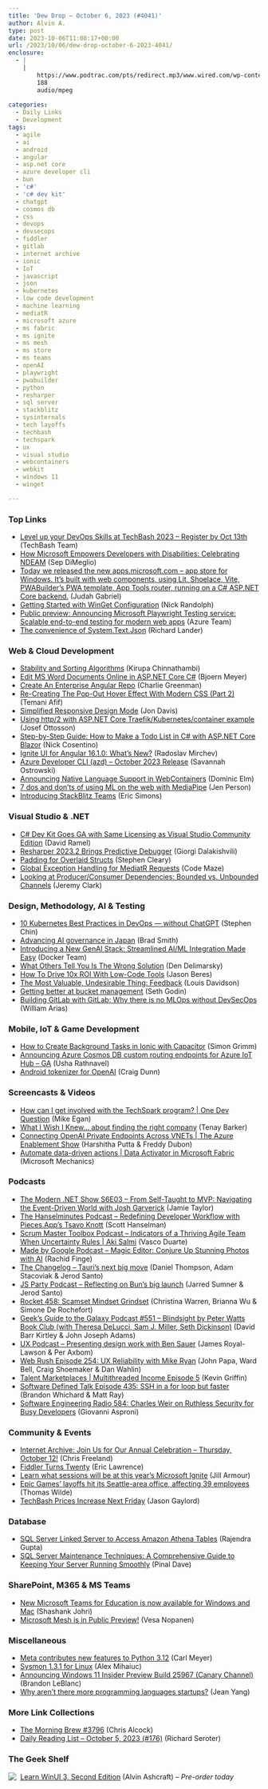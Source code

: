 ```yaml
---
title: 'Dew Drop – October 6, 2023 (#4041)'
author: Alvin A.
type: post
date: 2023-10-06T11:08:17+00:00
url: /2023/10/06/dew-drop-october-6-2023-4041/
enclosure:
  - |
    |
        https://www.podtrac.com/pts/redirect.mp3/www.wired.com/wp-content/uploads/2023/10/geeksguide551final.mp3
        188
        audio/mpeg
        
categories:
  - Daily Links
  - Development
tags:
  - agile
  - ai
  - android
  - angular
  - asp.net core
  - azure developer cli
  - bun
  - 'c#'
  - 'c# dev kit'
  - chatgpt
  - cosmos db
  - css
  - devops
  - devsecops
  - fiddler
  - gitlab
  - internet archive
  - ionic
  - IoT
  - javascript
  - json
  - kubernetes
  - low code development
  - machine learning
  - mediatR
  - microsoft azure
  - ms fabric
  - ms ignite
  - ms mesh
  - ms store
  - ms teams
  - openAI
  - playwright
  - pwabuilder
  - python
  - resharper
  - sql server
  - stackblitz
  - sysinternals
  - tech layoffs
  - techbash
  - techspark
  - ux
  - visual studio
  - webcontainers
  - webkit
  - windows 11
  - winget

---
```

### <a name="top"></a>Top Links

  * <a href="https://vlqh-zgph.campaign-view.com/ua/SharedView?od=3z5b1449310f71294fafc3d35955582e56a7fc9cec01fb440bc3cc8ba398aa18db&cno=11a2b0b1d55f316&cd=1e7349b985075c22&m=0&fbclid=IwAR3JvdBvsRMahXiRJS6FecV_l3Wg-jSfuc5dbB_bSnM5P2nVdjiFxsJyd_8" target="_blank" rel="noopener">Level up your DevOps Skills at TechBash 2023 &#8211; Register by Oct 13th</a> (TechBash Team)
  * <a href="https://devblogs.microsoft.com/visualstudio/celebrating-ndeam-vs-code-visual-studio/" target="_blank" rel="noopener">How Microsoft Empowers Developers with Disabilities: Celebrating NDEAM</a> (Sep DiMeglio)
  * <a href="https://twitter.com/judahgabriel/status/1710075338326454390?s=51&t=QF074QSqqoMhlvJvQ-Z43A" target="_blank" rel="noopener">Today we released the new apps.microsoft.com &#8211; app store for Windows. It&#8217;s built with web components, using Lit, Shoelace, Vite, PWABuilder&#8217;s PWA template, App Tools router, running on a C# ASP.NET Core backend.</a> (Judah Gabriel)
  * <a href="https://nicksnettravels.builttoroam.com/winget-configuration/" target="_blank" rel="noopener">Getting Started with WinGet Configuration</a> (Nick Randolph)
  * <a href="https://azure.microsoft.com/en-us/updates/public-preview-announcing-microsoft-playwright-testing-service-scalable-endtoend-testing-for-modern-web-apps/" target="_blank" rel="noopener">Public preview: Announcing Microsoft Playwright Testing service: Scalable end-to-end testing for modern web apps</a> (Azure Team)
  * <a href="https://devblogs.microsoft.com/dotnet/the-convenience-of-system-text-json/" target="_blank" rel="noopener">The convenience of System.Text.Json</a> (Richard Lander)



### <a name="web"></a>Web & Cloud Development

  * <a href="https://www.kirupa.com/data_structures_algorithms/stability_sorting_algorithms.htm" target="_blank" rel="noopener">Stability and Sorting Algorithms</a> (Kirupa Chinnathambi)
  * <a href="https://www.textcontrol.com/blog/2023/10/06/edit-ms-word-documents-online-in-aspnet-core-csharp/" target="_blank" rel="noopener">Edit MS Word Documents Online in ASP.NET Core C#</a> (Bjoern Meyer)
  * <a href="https://medium.com/razroo/create-an-enterprise-angular-repo-d22560f3a658?source=rss----95c792b4f210---4" target="_blank" rel="noopener">Create An Enterprise Angular Repo</a> (Charlie Greenman)
  * <a href="https://smashingmagazine.com/2023/10/re-creating-pop-out-hover-effect-modern-css-part2/" target="_blank" rel="noopener">Re-Creating The Pop-Out Hover Effect With Modern CSS (Part 2)</a> (Temani Afif)
  * <a href="https://webkit.org/blog/14670/simplified-responsive-design-mode/" target="_blank" rel="noopener">Simplified Responsive Design Mode</a> (Jon Davis)
  * <a href="https://josef.codes/using-http2-with-asp-net-core-traefik-kubernetes-container-example/" target="_blank" rel="noopener">Using http/2 with ASP.NET Core Traefik/Kubernetes/container example</a> (Josef Ottosson)
  * <a href="https://www.devleader.ca/2023/10/05/step-by-step-guide-how-to-make-a-todo-list-in-c-with-asp-net-core-blazor/" target="_blank" rel="noopener">Step-by-Step Guide: How to Make a Todo List in C# with ASP.NET Core Blazor</a> (Nick Cosentino)
  * <a href="https://www.infragistics.com/community/blogs/b/infragistics/posts/ignite-ui-for-angular-16-1-0" target="_blank" rel="noopener">Ignite UI for Angular 16.1.0: What&#8217;s New?</a> (Radoslav Mirchev)
  * <a href="https://devblogs.microsoft.com/azure-sdk/azure-developer-cli-azd-october-2023-release/" target="_blank" rel="noopener">Azure Developer CLI (azd) – October 2023 Release</a> (Savannah Ostrowski)
  * <a href="https://blog.stackblitz.com/posts/announcing-wasi/" target="_blank" rel="noopener">Announcing Native Language Support in WebContainers</a> (Dominic Elm)
  * <a href="http://developers.googleblog.com/2023/10/7-dos-and-donts-of-using-ml-on-web-with-mediapipe.html" target="_blank" rel="noopener">7 dos and don&#8217;ts of using ML on the web with MediaPipe</a> (Jen Person)
  * <a href="https://blog.stackblitz.com/posts/introducing-teams/" target="_blank" rel="noopener">Introducing StackBlitz Teams</a> (Eric Simons)



### <a name="dotnet"></a>Visual Studio & .NET

  * <a href="https://visualstudiomagazine.com/articles/2023/10/05/csharp-dev-kit-ga.aspx" target="_blank" rel="noopener">C# Dev Kit Goes GA with Same Licensing as Visual Studio Community Edition</a> (David Ramel)
  * <a href="https://www.infoq.com/news/2023/10/resharper-predictive-debugger/?utm_campaign=infoq_content&utm_source=infoq&utm_medium=feed&utm_term=global" target="_blank" rel="noopener">Resharper 2023.2 Brings Predictive Debugger</a> (Giorgi Dalakishvili)
  * <a href="https://blog.stephencleary.com/2023/10/padding-for-overlaid-structs.html" target="_blank" rel="noopener">Padding for Overlaid Structs</a> (Stephen Cleary)
  * <a href="https://code-maze.com/csharp-global-exception-handling-for-mediatr-requests/" target="_blank" rel="noopener">Global Exception Handling for MediatR Requests</a> (Code Maze)
  * <a href="https://jeremybytes.blogspot.com/2023/10/looking-at-producerconsumer.html" target="_blank" rel="noopener">Looking at Producer/Consumer Dependencies: Bounded vs. Unbounded Channels</a> (Jeremy Clark)



### <a name="design"></a>Design, Methodology, AI & Testing

  * <a href="https://thenewstack.io/10-kubernetes-best-practices-in-devops-without-chatgpt/" target="_blank" rel="noopener">10 Kubernetes Best Practices in DevOps — without ChatGPT</a> (Stephen Chin)
  * <a href="https://blogs.microsoft.com/on-the-issues/2023/10/05/responsible-ai-governance-japan/" target="_blank" rel="noopener">​Advancing AI governance in Japan</a> (Brad Smith)
  * <a href="https://www.docker.com/blog/introducing-a-new-genai-stack/" target="_blank" rel="noopener">Introducing a New GenAI Stack: Streamlined AI/ML Integration Made Easy</a> (Docker Team)
  * <a href="https://den.dev/blog/wrong/" target="_blank" rel="noopener">What Others Tell You Is The Wrong Solution</a> (Den Delimarsky)
  * <a href="https://www.infragistics.com/community/blogs/b/jason_beres/posts/drive-10x-roi-with-low-code-tools" target="_blank" rel="noopener">How To Drive 10x ROI With Low-Code Tools</a> (Jason Beres)
  * <a href="https://www.red-gate.com/simple-talk/blogs/the-most-valuable-undesirable-thing-feedback/" target="_blank" rel="noopener">The Most Valuable, Undesirable Thing: Feedback</a> (Louis Davidson)
  * <a href="https://seths.blog/2023/10/how-big-is-the-vessel/" target="_blank" rel="noopener">Getting better at bucket management</a> (Seth Godin)
  * <a href="https://about.gitlab.com/blog/2023/10/05/there-is-no-mlops-without-devsecops/" target="_blank" rel="noopener">Building GitLab with GitLab: Why there is no MLOps without DevSecOps</a> (William Arias)



### <a name="mobile"></a>Mobile, IoT & Game Development

  * <a href="https://ionic.io/blog/create-background-tasks-in-ionic-with-capacitor" target="_blank" rel="noopener">How to Create Background Tasks in Ionic with Capacitor</a> (Simon Grimm)
  * <a href="https://devblogs.microsoft.com/cosmosdb/announcing-azure-cosmos-db-custom-routing-endpoints-for-azure-iot-hub-ga/" target="_blank" rel="noopener">Announcing Azure Cosmos DB custom routing endpoints for Azure IoT Hub – GA</a> (Usha Rathnavel)
  * <a href="https://devblogs.microsoft.com/surface-duo/android-openai-chatgpt-21/" target="_blank" rel="noopener">Android tokenizer for OpenAI</a> (Craig Dunn)



### <a name="videos"></a>Screencasts & Videos

  * <a href="http://www.youtube.com/watch?v=JvGtNJ_DDh0" target="_blank" rel="noopener">How can I get involved with the TechSpark program? | One Dev Question</a> (Mike Egan)
  * <a href="http://www.youtube.com/watch?v=yGH8tJE-uAU" target="_blank" rel="noopener">What I Wish I Knew&#8230; about finding the right company</a> (Tenay Barker)
  * <a href="http://www.youtube.com/watch?v=NjHeF4cluNU" target="_blank" rel="noopener">Connecting OpenAI Private Endpoints Across VNETs | The Azure Enablement Show</a> (Harshitha Putta & Freddy Dubon)
  * <a href="http://www.youtube.com/watch?v=qrCmTCWuluk" target="_blank" rel="noopener">Automate data-driven actions | Data Activator in Microsoft Fabric</a> (Microsoft Mechanics)



### <a name="podcasts"></a>Podcasts

  * <a href="https://dotnetcore.show/season-6/from-self-taught-to-mvp-navigating-the-event-driven-world-with-josh-garverick/" target="_blank" rel="noopener">The Modern .NET Show S6E03 &#8211; From Self-Taught to MVP: Navigating the Event-Driven World with Josh Garverick</a> (Jamie Taylor)
  * <a href="https://www.hanselminutes.com/913/redefining-developer-workflow-with-piecesapps-tsavo-knott" target="_blank" rel="noopener">The Hanselminutes Podcast &#8211; Redefining Developer Workflow with Pieces.App&#8217;s Tsavo Knott</a> (Scott Hanselman)
  * <a href="https://scrummastertoolbox.libsyn.com/indicators-of-a-thriving-agile-team-when-uncertainty-rules-aki-salmi" target="_blank" rel="noopener">Scrum Master Toolbox Podcast &#8211; Indicators of a Thriving Agile Team When Uncertainty Rules | Aki Salmi</a> (Vasco Duarte)
  * <a href="https://shows.acast.com/made-by-google-podcast/episodes/651d822309346500103e856f" target="_blank" rel="noopener">Made by Google Podcast &#8211; Magic Editor: Conjure Up Stunning Photos with AI</a> (Rachid Finge)
  * <a href="https://changelog.com/podcast/560" target="_blank" rel="noopener">The Changelog &#8211; Tauri’s next big move</a> (Daniel Thompson, Adam Stacoviak & Jerod Santo)
  * <a href="https://changelog.com/jsparty/295" target="_blank" rel="noopener">JS Party Podcast &#8211; Reflecting on Bun&#8217;s big launch</a> (Jarred Sumner & Jerod Santo)
  * <a href="http://relay.fm/rocket/458" target="_blank" rel="noopener">Rocket 458: Scamset Mindset Grindset</a> (Christina Warren, Brianna Wu & Simone De Rochefort)
  * <a href="https://www.podtrac.com/pts/redirect.mp3/www.wired.com/wp-content/uploads/2023/10/geeksguide551final.mp3" target="_blank" rel="noopener">Geek&#8217;s Guide to the Galaxy Podcast #551 &#8211; Blindsight by Peter Watts Book Club (with Theresa DeLucci, Sam J. Miller, Seth Dickinson)</a> (David Barr Kirtley & John Joseph Adams)
  * <a href="https://uxpodcast.com/315-presenting-design-work-ben-sauer/" target="_blank" rel="noopener">UX Podcast &#8211; Presenting design work with Ben Sauer</a> (James Royal-Lawson & Per Axbom)
  * <a href="https://www.webrush.io/episodes/episode-254-ux-reliability-with-mike-ryan" target="_blank" rel="noopener">Web Rush Episode 254: UX Reliability with Mike Ryan</a> (John Papa, Ward Bell, Craig Shoemaker & Dan Wahlin)
  * <a href="https://share.transistor.fm/s/6f32f0d3" target="_blank" rel="noopener">Talent Marketplaces | Multithreaded Income Episode 5</a> (Kevin Griffin)
  * <a href="https://www.softwaredefinedtalk.com/435" target="_blank" rel="noopener">Software Defined Talk Episode 435: SSH in a for loop but faster</a> (Brandon Whichard & Matt Ray)
  * <a href="http://se-radio.net/se-radio-584-charles-weir-on-ruthless-security-for-busy-developers" target="_blank" rel="noopener">Software Engineering Radio 584: Charles Weir on Ruthless Security for Busy Developers</a> (Giovanni Asproni)



### <a name="events"></a>Community & Events

  * <a href="https://blog.archive.org/2023/10/06/join-us-for-our-annual-celebration-thursday-october-12/" target="_blank" rel="noopener">Internet Archive: Join Us for Our Annual Celebration – Thursday, October 12!</a> (Chris Freeland)
  * <a href="https://textslashplain.com/2023/10/05/fiddler-turns-twenty/" target="_blank" rel="noopener">Fiddler Turns Twenty</a> (Eric Lawrence)
  * <a href="https://techcommunity.microsoft.com/t5/partner-news/learn-what-sessions-will-be-at-this-year-s-microsoft-ignite/ba-p/3946927" target="_blank" rel="noopener">Learn what sessions will be at this year’s Microsoft Ignite</a> (Jill Armour)
  * <a href="https://www.geekwire.com/2023/epic-games-layoffs-hit-its-seattle-area-office-affecting-39-employees/" target="_blank" rel="noopener">Epic Games’ layoffs hit its Seattle-area office, affecting 39 employees</a> (Thomas Wilde)
  * <a href="https://www.jasongaylord.com/blog/2023/10/06/one-week-techbash-discount-remains" target="_blank" rel="noopener">TechBash Prices Increase Next Friday</a> (Jason Gaylord)



### <a name="sql"></a>Database

  * <a href="https://www.mssqltips.com/sqlservertip/7805/sql-server-linked-server-to-aws-athena-tables/" target="_blank" rel="noopener">SQL Server Linked Server to Access Amazon Athena Tables</a> (Rajendra Gupta)
  * <a href="https://blog.sqlauthority.com/2023/10/06/sql-server-maintenance-techniques-a-comprehensive-guide-to-keeping-your-server-running-smoothly/?utm_source=rss&utm_medium=rss&utm_campaign=sql-server-maintenance-techniques-a-comprehensive-guide-to-keeping-your-server-running-smoothly" target="_blank" rel="noopener">SQL Server Maintenance Techniques: A Comprehensive Guide to Keeping Your Server Running Smoothly</a> (Pinal Dave)



### <a name="sp"></a>SharePoint, M365 & MS Teams

  * <a href="https://techcommunity.microsoft.com/t5/education-blog/new-microsoft-teams-for-education-is-now-available-for-windows/ba-p/3945610" target="_blank" rel="noopener">New Microsoft Teams for Education is now available for Windows and Mac</a> (Shashank Johri)
  * <a href="https://mymetaverseday.com/2023/10/05/microsoft-mesh/" target="_blank" rel="noopener">Microsoft Mesh is in Public Preview!</a> (Vesa Nopanen)



### <a name="misc"></a>Miscellaneous

  * <a href="https://engineering.fb.com/2023/10/05/developer-tools/python-312-meta-new-features/" target="_blank" rel="noopener">Meta contributes new features to Python 3.12</a> (Carl Meyer)
  * <a href="https://techcommunity.microsoft.com/t5/sysinternals-blog/sysmon-1-3-1-for-linux/ba-p/3946875" target="_blank" rel="noopener">Sysmon 1.3.1 for Linux</a> (Alex Mihaiuc)
  * <a href="https://blogs.windows.com/windows-insider/2023/10/05/announcing-windows-11-insider-preview-build-25967-canary-channel/" target="_blank" rel="noopener">Announcing Windows 11 Insider Preview Build 25967 (Canary Channel)</a> (Brandon LeBlanc)
  * <a href="https://blog.postman.com/why-arent-there-more-programming-languages-startups/" target="_blank" rel="noopener">Why aren’t there more programming languages startups?</a> (Jean Yang)



### <a name="links"></a>More Link Collections

  * <a href="https://blog.cwa.me.uk/2023/10/06/the-morning-brew-3796/" target="_blank" rel="noopener">The Morning Brew #3796</a> (Chris Alcock)
  * <a href="https://seroter.com/2023/10/05/daily-reading-list-october-5-2023-176/" target="_blank" rel="noopener">Daily Reading List – October 5, 2023 (#176)</a> (Richard Seroter)



### <a name="shelf"></a>The Geek Shelf

<a href="https://www.amazon.com/dp/1805120069/" target="_blank" rel="noopener"><img decoding="async" align="left" style="margin: 0px 4px 0px 0px; border: 0px currentcolor; border-image: none; float: left; display: inline; background-image: none;" src="https://m.media-amazon.com/images/I/41dB8QUhtjL._SS135_.jpg" border="0" /></a>&nbsp;<a href="https://www.amazon.com/dp/1805120069/" target="_blank" rel="noopener">Learn WinUI 3, Second Edition</a> (Alvin Ashcraft) _&#8211; Pre-order today_